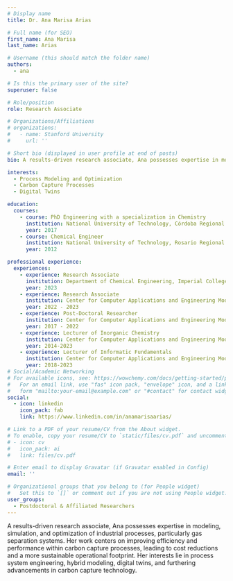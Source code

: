 ```yaml
---
# Display name
title: Dr. Ana Marisa Arias

# Full name (for SEO)
first_name: Ana Marisa
last_name: Arias

# Username (this should match the folder name)
authors:
  - ana

# Is this the primary user of the site?
superuser: false

# Role/position
role: Research Associate

# Organizations/Affiliations
# organizations:
#   - name: Stanford University
#     url: ''

# Short bio (displayed in user profile at end of posts)
bio: A results-driven research associate, Ana possesses expertise in modeling, simulation, and optimization of industrial processes, particularly gas separation systems. Her work centers on improving efficiency and performance within carbon capture processes, leading to cost reductions and a more sustainable operational footprint. Her interests lie in process system engineering, hybrid modeling, digital twins, and furthering advancements in carbon capture technology.

interests:
  - Process Modeling and Optimization
  - Carbon Capture Processes
  - Digital Twins

education:
  courses:
    - course: PhD Engineering with a specialization in Chemistry
      institution: National University of Technology, Córdoba Regional Faculty
      year: 2017
    - course: Chemical Engineer
      institution: National University of Technology, Rosario Regional Faculty
      year: 2012

professional experience:
  experiences:
    - experience: Research Associate
      institution: Department of Chemical Engineering, Imperial College London
      year: 2023
    - experience: Research Associate
      institution: Center for Computer Applications and Engineering Modeling, National University of Technology, Rosario Regional Faculty - National Council for Scientific Research
      year: 2022 - 2023 
    - experience: Post-Doctoral Researcher
      institution: Center for Computer Applications and Engineering Modeling, National University of Technology, Rosario Regional Faculty - National Council for Scientific Research
      year: 2017 - 2022
    - experience: Lecturer of Inorganic Chemistry
      institution: Center for Computer Applications and Engineering Modeling, National University of Technology, Rosario Regional Faculty - National Council for Scientific Research
      year: 2014-2023
    - experience: Lecturer of Informatic Fundamentals
      institution: Center for Computer Applications and Engineering Modeling, National University of Technology, Rosario Regional Faculty - National Council for Scientific Research
      year: 2018-2023      
# Social/Academic Networking
# For available icons, see: https://wowchemy.com/docs/getting-started/page-builder/#icons
#   For an email link, use "fas" icon pack, "envelope" icon, and a link in the
#   form "mailto:your-email@example.com" or "#contact" for contact widget.
social:
  - icon: linkedin
    icon_pack: fab
    link: https://www.linkedin.com/in/anamarisaarias/

# Link to a PDF of your resume/CV from the About widget.
# To enable, copy your resume/CV to `static/files/cv.pdf` and uncomment the lines below.
# - icon: cv
#   icon_pack: ai
#   link: files/cv.pdf

# Enter email to display Gravatar (if Gravatar enabled in Config)
email: ''

# Organizational groups that you belong to (for People widget)
#   Set this to `[]` or comment out if you are not using People widget.
user_groups:
  - Postdoctoral & Affiliated Researchers
---
```


A results-driven research associate, Ana possesses expertise in modeling, simulation, and optimization of industrial processes, particularly gas separation systems. Her work centers on improving efficiency and performance within carbon capture processes, leading to cost reductions and a more sustainable operational footprint. Her interests lie in process system engineering, hybrid modeling, digital twins, and furthering advancements in carbon capture technology.